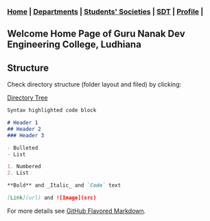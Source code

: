 ### [Home](.) | [Departments](Files/Departments.md) | [Students' Societies](Files/Societies.md) | [SDT](Files/SDT.md) | [Profile](Profile.md) |

## Welcome Home Page of Guru Nanak Dev Engineering College, Ludhiana

## Structure

Check directory structure (folder layout and filed) by clicking:

[Directory Tree](Structure.txt)


```markdown
Syntax highlighted code block

# Header 1
## Header 2
### Header 3

- Bulleted
- List

1. Numbered
2. List

**Bold** and _Italic_ and `Code` text

[Link](url) and ![Image](src)
```

For more details see [GitHub Flavored Markdown](https://guides.github.com/features/mastering-markdown/).
